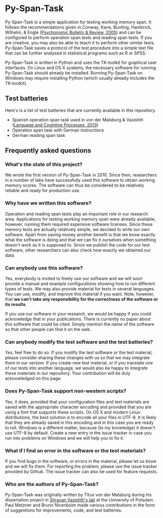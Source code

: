 Py-Span-Task
============

Py-Span-Task is a simple application for testing working memory span.  It follows the recommendations given in Conway, Kane, Bunting, Hambrick, Wilhelm, & Engle ([Psychonomic Bulletin & Review, 2005](http://link.springer.com/article/10.3758/BF03196772)) and can be configured to perform operation span tests and reading span tests.  If you are creative, you may also be able to teach it to perform other similar tests.  Py-Span-Task saves a protocol of the test procedure into a simple text file that can be further analysed in statistical programs such as R or SPSS.

Py-Span-Task is written in Python and uses the TK-toolkit for graphical user interfaces.  On Linux and OS X systems, the necessary software for running Py-Span-Task should already be installed.  Running Py-Span-Task on Windows may require installing Python (which usually already includes the TK-toolkit).

## Test batteries

Here's is a list of test batteries that are currently available in this repository.

- Spanish operation span task used in von der Malsburg & Vasishth
([Language and Cognitive Processes, 2013](http://www.tandfonline.com/doi/abs/10.1080/01690965.2012.728232))
- Operation span task with German instructions
- German reading span task

## Frequently asked questions

### What's the state of this project?

We wrote the first version of Py-Span-Task in 2010.  Since then, researchers in a number of labs have successfully used this software to obtain working memory scores.  The software can thus be considered to be relatively reliable and ready for production use.

### Why have we written this software?

Operation and reading span tests play an important role in our research area.  Applications for testing working memory span were already available, however, running them required expensive software licenses.  Since these memory tests are actually relatively simple, we decided to write our own software.  Apart from saving money another benefit is that we know exactly what the software is doing and that we can fix it ourselves when something doesn't work as it is supposed to.  Since we publish the code for our test software, other researchers can also check how exactly we obtained our data.

### Can anybody use this software?

Yes, everybody is invited to freely use our software and we will soon provide a manual and example configurations showing how to run different types of tests.  We may also provide material for tests in several languages.  You can use, modify, and improve this material if you want.  Note, however, that **we can't take any responsibility for the correctness of the software or its results**.

If you use our software in your research, we would be happy if you could acknowledge that in your publications.  There is currently no paper about this software that could be cited.  Simply mention the name of the software so that other people can find it on the web.

### Can anybody modify the test software and the test batteries?

Yes, feel free to do so.  If you modify the test software or the test material, please consider sharing these changes with us so that we may integrate them in our version.  If you create new test material, or if you translate one of our tests into another language, we would also be happy to integrate these materials in our repository.  Your contribution will be duly acknowledged on this page.

### Does Py-Span-Task support non-western scripts?

Yes, it does, provided that your configuration files and test materials are saved with the appropriate character encoding and provided that you are using a font that supports these scripts.  On OS X and modern Linux distributions, the best solution is to encode all your files in UTF-8.  It is likely that they are already saved in this encoding and in this case you are ready to roll.  Windows is a different matter, because (to my knowledge) it doesn't use UTF-8 by default.  Create a new entry in the issue tracker in case you run into problems on Windows and we will help you to fix it.

### What if I find an error in the software or the test materials?

If you find bugs in the software, or errors in the material, please let us know and we will fix them.  For reporting the problem, please use the issue tracker provided by Github.  The issue tracker can also be used for feature requests.

### Who are the authors of Py-Span-Task?

Py-Span-Task was originally written by Titus von der Malsburg during his dissertation project in [Shravan Vasishth's lab](http://www.ling.uni-potsdam.de/~vasishth/) at the University of Potsdam.  Paul Metzner and Bruno Nicenboim made various contributions in the form of suggestions for improvements, code, and test batteries.
